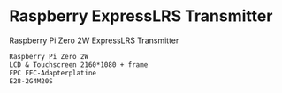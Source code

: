# Raspberry ExpressLRS Transmitter
Raspberry Pi Zero 2W ExpressLRS Transmitter

```txt
Raspberry Pi Zero 2W 
LCD & Touchscreen 2160*1080 + frame
FPC FFC-Adapterplatine
E28-2G4M20S
```
